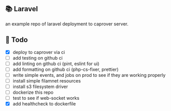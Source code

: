 ## 📚 Laravel
an example repo of laravel deployment to caprover server.

## 📝 Todo
- [x] deploy to caprover via ci
- [ ] add testing on github ci
- [ ] add linting on github ci (pint, eslint for ui)
- [ ] add formatting on github ci (php-cs-fixer, prettier)
- [ ] write simple events, and jobs on prod to see if they are working properly
- [ ] install simple filamnet resources
- [ ] install s3 filesystem driver
- [ ] dockerize this repo
- [ ] test to see if web-socket works
- [x] add healthcheck to dockerfile
